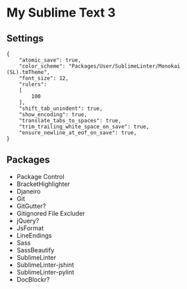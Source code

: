 # My Sublime Text 3

## Settings

```
{
	"atomic_save": true,
	"color_scheme": "Packages/User/SublimeLinter/Monokai (SL).tmTheme",
	"font_size": 12,
	"rulers":
	[
		100
	],
	"shift_tab_unindent": true,
	"show_encoding": true,
	"translate_tabs_to_spaces": true,
	"trim_trailing_white_space_on_save": true,
	"ensure_newline_at_eof_on_save": true,
}
```

## Packages

- Package Control
- BracketHighlighter
- Djaneiro
- Git
- GitGutter?
- Gitignored File Excluder
- jQuery?
- JsFormat
- LineEndings
- Sass
- SassBeautify
- SublimeLinter
- SublimeLinter-jshint
- SublimeLinter-pylint
- DocBlockr?
